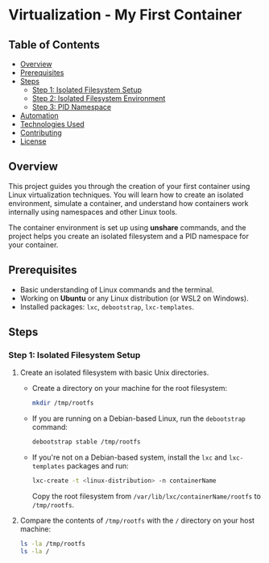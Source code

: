 # Virtualization - My First Container

## Table of Contents
- [Overview](#overview)
- [Prerequisites](#prerequisites)
- [Steps](#steps)
  - [Step 1: Isolated Filesystem Setup](#step-1-isolated-filesystem-setup)
  - [Step 2: Isolated Filesystem Environment](#step-2-isolated-filesystem-environment)
  - [Step 3: PID Namespace](#step-3-pid-namespace)
- [Automation](#automation)
- [Technologies Used](#technologies-used)
- [Contributing](#contributing)
- [License](#license)

## Overview

This project guides you through the creation of your first container using Linux virtualization techniques. You will learn how to create an isolated environment, simulate a container, and understand how containers work internally using namespaces and other Linux tools. 

The container environment is set up using **unshare** commands, and the project helps you create an isolated filesystem and a PID namespace for your container.

## Prerequisites

- Basic understanding of Linux commands and the terminal.
- Working on **Ubuntu** or any Linux distribution (or WSL2 on Windows).
- Installed packages: `lxc`, `debootstrap`, `lxc-templates`.

## Steps

### Step 1: Isolated Filesystem Setup

1. Create an isolated filesystem with basic Unix directories.
   - Create a directory on your machine for the root filesystem:
     ```bash
     mkdir /tmp/rootfs
     ```
   - If you are running on a Debian-based Linux, run the `debootstrap` command:
     ```bash
     debootstrap stable /tmp/rootfs
     ```
   - If you're not on a Debian-based system, install the `lxc` and `lxc-templates` packages and run:
     ```bash
     lxc-create -t <linux-distribution> -n containerName
     ```
     Copy the root filesystem from `/var/lib/lxc/containerName/rootfs` to `/tmp/rootfs`.

2. Compare the contents of `/tmp/rootfs` with the `/` directory on your host machine:
   ```bash
   ls -la /tmp/rootfs
   ls -la /
